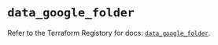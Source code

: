 # `data_google_folder`

Refer to the Terraform Registory for docs: [`data_google_folder`](https://registry.terraform.io/providers/hashicorp/google/5.29.0/docs/data-sources/folder).
